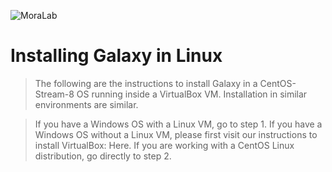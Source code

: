 ![MoraLab](/picture/MORALAB_Banner.png)

# Installing Galaxy in Linux

> The following are the instructions to install Galaxy in a CentOS-Stream-8 OS running inside a VirtualBox VM. Installation in similar environments are similar.

> If you have a Windows OS with a Linux VM, go to step 1. If you have a Windows OS without a Linux VM, please first visit our instructions to install VirtualBox: Here. If you are working with a CentOS Linux distribution, go directly to step 2.
